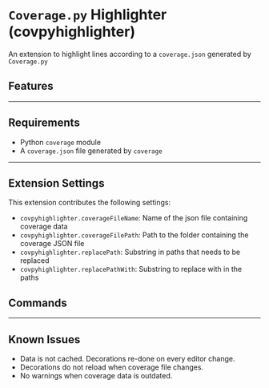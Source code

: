 # `Coverage.py` Highlighter (covpyhighlighter)

An extension to highlight lines according to a `coverage.json` generated by `Coverage.py`

## Features

---

## Requirements

* Python `coverage` module
* A `coverage.json` file generated by `coverage`

---

## Extension Settings

This extension contributes the following settings:
* `covpyhighlighter.coverageFileName`: Name of the json file containing coverage data
* `covpyhighlighter.coverageFilePath`: Path to the folder containing the coverage JSON file
* `covpyhighlighter.replacePath`: Substring in paths that needs to be replaced
* `covpyhighlighter.replacePathWith`: Substring to replace with in the paths

## Commands

---

## Known Issues

* Data is not cached. Decorations re-done on every editor change.
* Decorations do not reload when coverage file changes.
* No warnings when coverage data is outdated.
